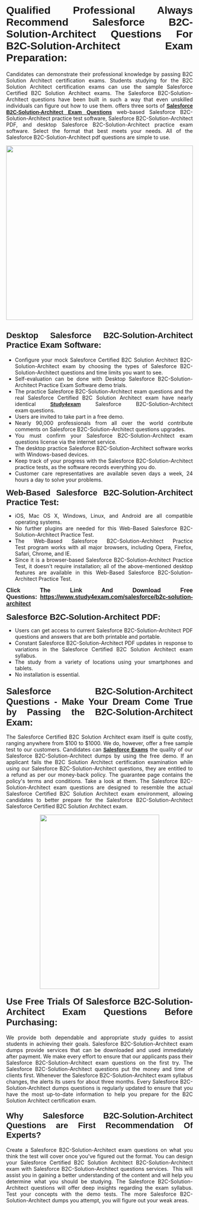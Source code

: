 <h1 style="text-align: justify;"><span style="font-family:Verdana,Geneva,sans-serif;"><strong>Qualified Professional Always Recommend Salesforce B2C-Solution-Architect Questions For B2C-Solution-Architect Exam Preparation:</strong></span></h1>

<p style="text-align: justify;">Candidates can demonstrate their professional knowledge by passing B2C Solution Architect certification exams. Students studying for the B2C Solution Architect certification exams can use the sample Salesforce Certified B2C Solution Architect exams. The Salesforce B2C-Solution-Architect questions have been built in such a way that even unskilled individuals can figure out how to use them. offers three sorts of <a href="https://www.study4exam.com/salesforce/b2c-solution-architect" target="_blank"><span style="font-family:Verdana,Geneva,sans-serif;"><strong>Salesforce B2C-Solution-Architect Exam Questions</strong></span></a> web-based Salesforce B2C-Solution-Architect practice test software, Salesforce B2C-Solution-Architect PDF, and desktop Salesforce B2C-Solution-Architect practice exam software. Select the format that best meets your needs. All of the Salesforce B2C-Solution-Architect pdf questions are simple to use.</p>

<p style="text-align: justify;"><a href="https://www.study4exam.com/salesforce/b2c-solution-architect" target="_blank"><img alt="" src="https://lh3.googleusercontent.com/pw/AM-JKLWyZpIQ0aIkfIyIbfUPGjZUh9qzz_kEk5RQLLa1Ffk6zlfHeVNyBGzR2ChVBfJFdRCu2HSxQoY7qwgGNqYCcDhg4BDPSQC4_r1Lvt5LrVxcXJb-7gUYJ0C1j1XwacQik8iOf4NNB6rzl0eJTUoRr7yL=w1155-h649-no?authuser=0" style="width: 100%; height: 470px;" /></a></p>

<h2 style="text-align: justify;"><span style="font-family:Verdana,Geneva,sans-serif;"><strong><span style="font-size:22px;">Desktop Salesforce B2C-Solution-Architect Practice Exam Software:</span></strong></span></h2>

<ul>
	<li style="text-align: justify;">Configure your mock Salesforce Certified B2C Solution Architect B2C-Solution-Architect exam by choosing the types of Salesforce B2C-Solution-Architect questions and time limits you want to see.</li>
	<li style="text-align: justify;">Self-evaluation can be done with Desktop Salesforce B2C-Solution-Architect Practice Exam Software demo trials.</li>
	<li style="text-align: justify;">The practice Salesforce B2C-Solution-Architect exam questions and the real Salesforce Certified B2C Solution Architect exam have nearly identical <a href="https://www.study4exam.com/" target="_blank"><span style="font-family:Verdana,Geneva,sans-serif;"><strong>Study4exam</strong></span></a> Salesforce B2C-Solution-Architect exam questions.</li>
	<li style="text-align: justify;">Users are invited to take part in a free demo.</li>
	<li style="text-align: justify;">Nearly 90,000 professionals from all over the world contribute comments on Salesforce B2C-Solution-Architect questions upgrades.</li>
	<li style="text-align: justify;">You must confirm your Salesforce B2C-Solution-Architect exam questions license via the internet service.</li>
	<li style="text-align: justify;">The desktop practice Salesforce B2C-Solution-Architect software works with Windows-based devices.</li>
	<li style="text-align: justify;">Keep track of your progress with the Salesforce B2C-Solution-Architect practice tests, as the software records everything you do.</li>
	<li style="text-align: justify;">Customer care representatives are available seven days a week, 24 hours a day to solve your problems.</li>
</ul>

<p style="text-align: justify;"><strong><span style="font-size:22px;"><span style="font-family:Verdana,Geneva,sans-serif;">Web-Based Salesforce B2C-Solution-Architect Practice Test:</span></span></strong></p>

<ul>
	<li style="text-align: justify;">iOS, Mac OS X, Windows, Linux, and Android are all compatible operating systems.</li>
	<li style="text-align: justify;">No further plugins are needed for this Web-Based Salesforce B2C-Solution-Architect Practice Test.</li>
	<li style="text-align: justify;">The Web-Based Salesforce B2C-Solution-Architect Practice Test program works with all major browsers, including Opera, Firefox, Safari, Chrome, and IE.</li>
	<li style="text-align: justify;">Since it is a browser-based Salesforce B2C-Solution-Architect Practice Test, it doesn't require installation; all of the above-mentioned desktop features are available in this Web-Based Salesforce B2C-Solution-Architect Practice Test.</li>
</ul>

<p style="text-align: justify;"><span style="font-size:16px;"><span style="font-family:Tahoma,Geneva,sans-serif;"><strong>Click The Link And Download Free Questions:</strong> <strong><a href="https://www.study4exam.com/salesforce/b2c-solution-architect" target="_blank">https://www.study4exam.com/salesforce/b2c-solution-architect</a></strong></span></span></p>

<p style="text-align: justify;"><strong><span style="font-size:22px;"><span style="font-family:Verdana,Geneva,sans-serif;">Salesforce B2C-Solution-Architect PDF:</span></span></strong></p>

<ul>
	<li style="text-align: justify;">Users can get access to current Salesforce B2C-Solution-Architect PDF questions and answers that are both printable and portable.</li>
	<li style="text-align: justify;">Constant Salesforce B2C-Solution-Architect PDF updates in response to variations in the Salesforce Certified B2C Solution Architect exam syllabus.</li>
	<li style="text-align: justify;">The study from a variety of locations using your smartphones and tablets.</li>
	<li style="text-align: justify;">No installation is essential.</li>
</ul>

<h3 style="text-align: justify;"><span style="font-family:Verdana,Geneva,sans-serif;"><strong><span style="font-size:24px;">Salesforce B2C-Solution-Architect Questions - Make Your Dream Come True by Passing the B2C-Solution-Architect Exam:</span></strong></span></h3>

<p style="text-align: justify;">The Salesforce Certified B2C Solution Architect exam itself is quite costly, ranging anywhere from $100 to $1000. We do, however, offer a free sample test to our customers. Candidates can <a href="https://www.study4exam.com/salesforce-exams" target="_blank"><span style="font-family:Verdana,Geneva,sans-serif;"><strong>Salesforce Exams</strong></span></a> the quality of our Salesforce B2C-Solution-Architect dumps by using the free demo. If an applicant fails the B2C Solution Architect certification examination while using our Salesforce B2C-Solution-Architect questions, they are entitled to a refund as per our money-back policy. The guarantee page contains the policy's terms and conditions. Take a look at them. The Salesforce B2C-Solution-Architect exam questions are designed to resemble the actual Salesforce Certified B2C Solution Architect exam environment, allowing candidates to better prepare for the Salesforce B2C-Solution-Architect Salesforce Certified B2C Solution Architect exam.</p>

<p style="text-align: center;"><a href="https://www.study4exam.com/salesforce/b2c-solution-architect" target="_blank"><img alt="" src="https://lh3.googleusercontent.com/pw/AM-JKLVm1AFNQYt9HiIQSWFIDJ4-reoM0KdCdeB19EHN9L4Ujh8Y8RsoWphcOgh6e0EKC_wCXdk0e-HV9pMpYeOiLTHeEFzZkvxkcVneQPmtckPgQ6d6_1fl6pQAIG3hKRJVIJQCxUF7j94Vj7Q4_c_jN3oH=w972-h649-no?authuser=0" style="width: 80%; height: 470px;" /></a></p>

<h4 style="text-align: justify;"><span style="font-family:Verdana,Geneva,sans-serif;"><strong><span style="font-size:24px;">Use Free Trials Of Salesforce B2C-Solution-Architect Exam Questions Before Purchasing:</span></strong></span></h4>

<p style="text-align: justify;">We provide both dependable and appropriate study guides to assist students in achieving their goals. Salesforce B2C-Solution-Architect exam dumps provide services that can be downloaded and used immediately after payment. We make every effort to ensure that our applicants pass their Salesforce B2C-Solution-Architect exam questions on the first try. The Salesforce B2C-Solution-Architect questions put the money and time of clients first. Whenever the Salesforce B2C-Solution-Architect exam syllabus changes, the alerts its users for about three months. Every Salesforce B2C-Solution-Architect dumps questions is regularly updated to ensure that you have the most up-to-date information to help you prepare for the B2C Solution Architect certification exam.</p>

<h4 style="text-align: justify;"><strong><span style="font-family:Verdana,Geneva,sans-serif;"><span style="font-size:22px;">Why Salesforce B2C-Solution-Architect Questions are First Recommendation Of Experts?</span></span></strong></h4>

<p style="text-align: justify;">Create a Salesforce B2C-Solution-Architect exam questions on what you think the test will cover once you've figured out the format. You can design your Salesforce Certified B2C Solution Architect B2C-Solution-Architect exam with Salesforce B2C-Solution-Architect questions services.  This will assist you in gaining a better understanding of the content and will help you determine what you should be studying. The Salesforce B2C-Solution-Architect questions will offer deep insights regarding the exam syllabus. Test your concepts with the demo tests. The more Salesforce B2C-Solution-Architect dumps you attempt, you will figure out your weak areas. </p>
